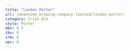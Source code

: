 ```yaml
---
title: "London Porter"
url: /meantime-brewing-company-limited/london-porter/
category: Irish Ale
style: Porter
abv: 6.5
ibu: 0
srm: 0
upc: 0
---
```


